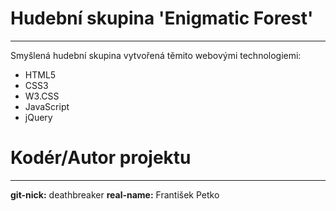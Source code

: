 # Hudební skupina 'Enigmatic Forest'
****
Smyšlená hudební skupina vytvořená těmito webovými technologiemi:

  - HTML5
  - CSS3
  - W3.CSS
  - JavaScript
  - jQuery
 
# Kodér/Autor projektu

****
**git-nick:** deathbreaker
**real-name:** František Petko
